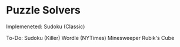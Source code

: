 # Puzzle Solvers
Implemeneted:
Sudoku (Classic)

To-Do:
Sudoku (Killer)
Wordle (NYTimes)
Minesweeper
Rubik's Cube

